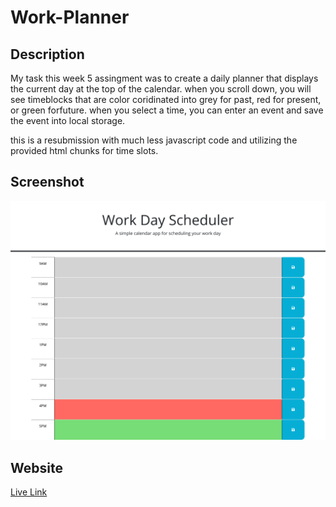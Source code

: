 # Work-Planner

## Description

My task this week 5 assingment was to create a daily planner that displays the current day at the top of the calendar.
when you scroll down, you will see timeblocks that are color coridinated into grey for past, red for present, or green forfuture. when you select a time, you can enter an event and save the event into local storage.

this is a resubmission with much less javascript code and utilizing the provided html chunks for time slots.

## Screenshot

![computer](<assets/pvon11.github.io%20(3).png>)

## Website

[Live Link](https://pvon11.github.io/Work-Planner/)

